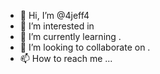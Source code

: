 - 👋 Hi, I’m @4jeff4
- 👀 I’m interested in 
- 🌱 I’m currently learning .
- 💞️ I’m looking to collaborate on .
- 📫 How to reach me ...

<!---
4jeff4/4jeff4 is a ✨ special ✨ repository because its `README.md` (this file) appears on your GitHub profile.
You can click the Preview link to take a look at your changes.
--->

